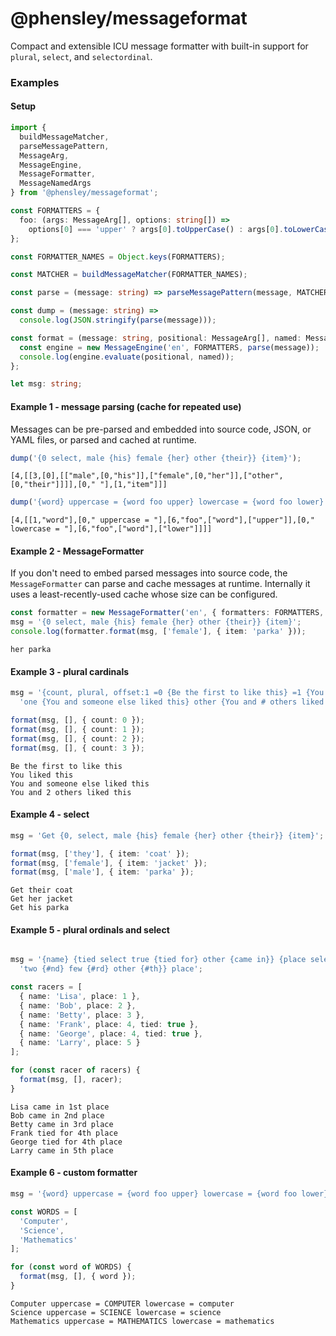 # @phensley/messageformat

Compact and extensible ICU message formatter with built-in support for `plural`, `select`, and `selectordinal`.

### Examples

#### Setup

```typescript
import {
  buildMessageMatcher,
  parseMessagePattern,
  MessageArg,
  MessageEngine,
  MessageFormatter,
  MessageNamedArgs
} from '@phensley/messageformat';

const FORMATTERS = {
  foo: (args: MessageArg[], options: string[]) =>
    options[0] === 'upper' ? args[0].toUpperCase() : args[0].toLowerCase()
};

const FORMATTER_NAMES = Object.keys(FORMATTERS);

const MATCHER = buildMessageMatcher(FORMATTER_NAMES);

const parse = (message: string) => parseMessagePattern(message, MATCHER);

const dump = (message: string) =>
  console.log(JSON.stringify(parse(message)));

const format = (message: string, positional: MessageArg[], named: MessageNamedArgs = {}) => {
  const engine = new MessageEngine('en', FORMATTERS, parse(message));
  console.log(engine.evaluate(positional, named));
};

let msg: string;
```

#### Example 1 - message parsing (cache for repeated use)

Messages can be pre-parsed and embedded into source code, JSON, or YAML files, or parsed and cached at runtime.

```typescript
dump('{0 select, male {his} female {her} other {their}} {item}');
```
```
[4,[[3,[0],[["male",[0,"his"]],["female",[0,"her"]],["other",[0,"their"]]]],[0," "],[1,"item"]]]
```

```typescript
dump('{word} uppercase = {word foo upper} lowercase = {word foo lower}');
```

```
[4,[[1,"word"],[0," uppercase = "],[6,"foo",["word"],["upper"]],[0," lowercase = "],[6,"foo",["word"],["lower"]]]]
```

#### Example 2 - MessageFormatter

If you don't need to embed parsed messages into source code, the `MessageFormatter` can parse and cache messages at runtime. Internally it uses a least-recently-used cache whose size can be configured.

```typescript
const formatter = new MessageFormatter('en', { formatters: FORMATTERS, cacheSize: 100 });
msg = '{0 select, male {his} female {her} other {their}} {item}';
console.log(formatter.format(msg, ['female'], { item: 'parka' }));
```

```
her parka
```

#### Example 3 - plural cardinals

```typescript
msg = '{count, plural, offset:1 =0 {Be the first to like this} =1 {You liked this} ' +
  'one {You and someone else liked this} other {You and # others liked this}}';

format(msg, [], { count: 0 });
format(msg, [], { count: 1 });
format(msg, [], { count: 2 });
format(msg, [], { count: 3 });
```

```
Be the first to like this
You liked this
You and someone else liked this
You and 2 others liked this
```

#### Example 4 - select

```typescript
msg = 'Get {0, select, male {his} female {her} other {their}} {item}';

format(msg, ['they'], { item: 'coat' });
format(msg, ['female'], { item: 'jacket' });
format(msg, ['male'], { item: 'parka' });
```

```
Get their coat
Get her jacket
Get his parka
```

#### Example 5 - plural ordinals and select


```typescript

msg = '{name} {tied select true {tied for} other {came in}} {place selectordinal one {#st} ' +
  'two {#nd} few {#rd} other {#th}} place';

const racers = [
  { name: 'Lisa', place: 1 },
  { name: 'Bob', place: 2 },
  { name: 'Betty', place: 3 },
  { name: 'Frank', place: 4, tied: true },
  { name: 'George', place: 4, tied: true },
  { name: 'Larry', place: 5 }
];

for (const racer of racers) {
  format(msg, [], racer);
}
```

```
Lisa came in 1st place
Bob came in 2nd place
Betty came in 3rd place
Frank tied for 4th place
George tied for 4th place
Larry came in 5th place
```

#### Example 6 - custom formatter

```typescript
msg = '{word} uppercase = {word foo upper} lowercase = {word foo lower}';

const WORDS = [
  'Computer',
  'Science',
  'Mathematics'
];

for (const word of WORDS) {
  format(msg, [], { word });
}
```

```
Computer uppercase = COMPUTER lowercase = computer
Science uppercase = SCIENCE lowercase = science
Mathematics uppercase = MATHEMATICS lowercase = mathematics
```